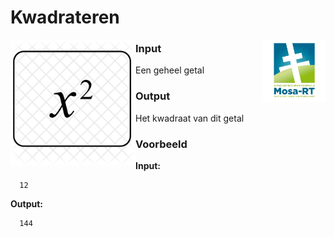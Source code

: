 <h1>Kwadrateren</h1> 
<img src="media/Mosa-rt.jpg" alt="logo" width="100" height="100" style="float:right">

<img src="media/x-square-827408.png" alt="kwadraat" width="200" height="200" align = left> 
<p>
 
 
 </p>
 
### Input

Een geheel getal

### Output

Het kwadraat van dit getal

### Voorbeeld


**Input:**

      12

**Output:**

      144
      

